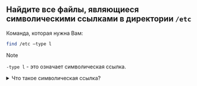## Найдите все файлы, являющиеся символическими ссылками в директории `/etc`

Команда, которая нужна Вам:

```bash
find /etc –type l
```
> [!NOTE]
> `-type l` - это означает символическая ссылка.

<details>
  <summary>Что такое символическая ссылка?</summary>
  
  Символическая ссылка (или "симлинк") в `Unix`-подобных операционных системах, таких как `Linux`, — это специальный тип файла,
  который служит указателем на другой файл или директорию.
  Она позволяет создать "ярлык" для доступа к целевому файлу или директории, не дублируя их содержимое.
  
</details>
